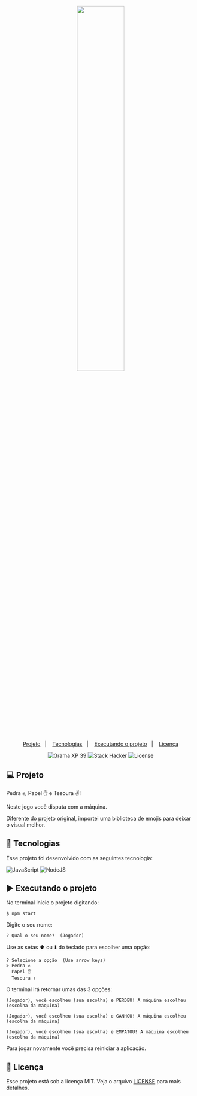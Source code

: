 <p align="center">
  <img src="https://github.com/scillapinheiro/gama_academy_desafio-1/blob/main/logo-gama-academy.png" width="50%">
</p>

<p align="center">
  <a href="#-Projeto">Projeto</a>&nbsp;&nbsp;&nbsp;|&nbsp;&nbsp;&nbsp;
  <a href="#-tecnologias">Tecnologias</a>&nbsp;&nbsp;&nbsp;|&nbsp;&nbsp;&nbsp;
  <a href="#-executando-o-projeto">Executando o projeto</a>&nbsp;&nbsp;&nbsp;|&nbsp;&nbsp;&nbsp;
  <a href="#-licença">Licença</a>
</p>

<p align="center">
  <img alt="Grama XP 39" src="https://img.shields.io/static/v1?label=xp&message=39&color=success&labelColor=grey">
  
  <img alt="Stack Hacker" src="https://img.shields.io/static/v1?label=stack&message=hacker&color=success&labelColor=grey">
  
  <img alt="License" src="https://img.shields.io/static/v1?label=license&message=MIT&color=success&labelColor=grey">
</p>

## :computer: Projeto
Pedra :fist:, Papel :hand: e Tesoura :v:!

Neste jogo você disputa com a máquina.

Diferente do projeto original, importei uma biblioteca de emojis para deixar o visual melhor. 

## :rocket: Tecnologias

Esse projeto foi desenvolvido com as seguintes tecnologia:

![JavaScript](https://img.shields.io/badge/javascript-%23323330.svg?style=for-the-badge&logo=javascript&logoColor=%23F7DF1E) ![NodeJS](https://img.shields.io/badge/node.js-6DA55F?style=for-the-badge&logo=node.js&logoColor=white)

## :arrow_forward: Executando o projeto
No terminal inicie o projeto digitando:
```
$ npm start
```
Digite o seu nome:
```
? Qual o seu nome?  (Jogador)
```
Use as setas :arrow_up: ou :arrow_down: do teclado para escolher uma opção:
```
? Selecione a opção  (Use arrow keys)
> Pedra ✊
  Papel ✋
  Tesoura ✌️
```
O terminal irá retornar umas das 3 opções:
```
(Jogador), você escolheu (sua escolha) e PERDEU! A máquina escolheu (escolha da máquina)
```
```
(Jogador), você escolheu (sua escolha) e GANHOU! A máquina escolheu (escolha da máquina)
```
```
(Jogador), você escolheu (sua escolha) e EMPATOU! A máquina escolheu (escolha da máquina)
```
Para jogar novamente você precisa reiniciar a aplicação.

## :memo: Licença
Esse projeto está sob a licença MIT. Veja o arquivo [LICENSE](LICENSE.md) para mais detalhes.
